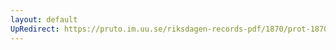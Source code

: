 ```yaml
---
layout: default
UpRedirect: https://pruto.im.uu.se/riksdagen-records-pdf/1870/prot-1870--fk--223.pdf
---
```

